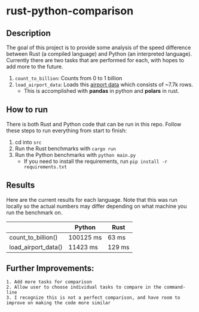 # rust-python-comparison

## Description

The goal of this project is to provide some analysis of the speed difference between Rust (a compiled language) and Python (an interpreted language). Currently there are two tasks that are performed for each, with hopes to add more to the future.

1. `count_to_billion`: Counts from 0 to 1 billion
2. `load_airport_data`: Loads this [airport data](https://openflights.org/data.html) which consists of ~7.7k rows.
    - This is accomplished with **pandas** in python and **polars** in rust.

## How to run

There is both Rust and Python code that can be run in this repo. Follow these steps to run everything from start to finish:

1. cd into `src`
2. Run the Rust benchmarks with `cargo run`
3. Run the Python benchmarks with `python main.py`
    - If you need to install the requirements, run `pip install -r requirements.txt`

## Results

Here are the current results for each language. Note that this was run locally so the actual numbers may differ depending on what machine you run the benchmark on.

||Python|Rust|
|---|---|---|
|count_to_billion()|100125 ms|63 ms|
|load_airport_data()|11423 ms|129 ms|

## Further Improvements:

    1. Add more tasks for comparison
    2. Allow user to choose individual tasks to compare in the command-line
    3. I recognize this is not a perfect comparison, and have room to improve on making the code more similar